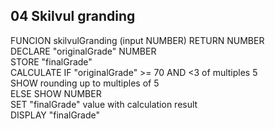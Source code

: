 ## 04 Skilvul granding ##

FUNCION skilvulGranding (input NUMBER) RETURN NUMBER  
DECLARE "originalGrade" NUMBER  
STORE "finalGrade"  
CALCULATE IF "originalGrade" >= 70 AND <3 of multiples 5  
SHOW rounding up to multiples of 5  
ELSE SHOW NUMBER  
SET "finalGrade" value with calculation result  
DISPLAY  "finalGrade"
